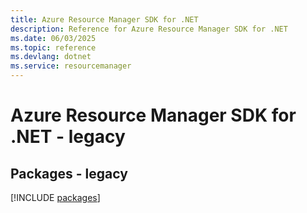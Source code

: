 ```yaml
---
title: Azure Resource Manager SDK for .NET
description: Reference for Azure Resource Manager SDK for .NET
ms.date: 06/03/2025
ms.topic: reference
ms.devlang: dotnet
ms.service: resourcemanager
---
```

# Azure Resource Manager SDK for .NET - legacy
## Packages - legacy
[!INCLUDE [packages](resource-manager-index.md)]